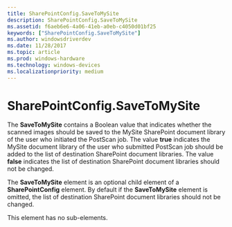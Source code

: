 ```yaml
---
title: SharePointConfig.SaveToMySite
description: SharePointConfig.SaveToMySite
ms.assetid: f6aeb6e6-4a06-41eb-a0eb-c4050d01bf25
keywords: ["SharePointConfig.SaveToMySite"]
ms.author: windowsdriverdev
ms.date: 11/28/2017
ms.topic: article
ms.prod: windows-hardware
ms.technology: windows-devices
ms.localizationpriority: medium
---
```


# SharePointConfig.SaveToMySite


The **SaveToMySite** contains a Boolean value that indicates whether the scanned images should be saved to the MySite SharePoint document library of the user who initiated the PostScan job. The value **true** indicates the MySite document library of the user who submitted PostScan job should be added to the list of destination SharePoint document libraries. The value **false** indicates the list of destination SharePoint document libraries should not be changed.

The **SaveToMySite** element is an optional child element of a **SharePointConfig** element. By default if the **SaveToMySite** element is omitted, the list of destination SharePoint document libraries should not be changed.

This element has no sub-elements.

 

 





